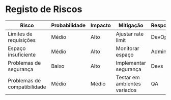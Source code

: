 # Registo de Riscos

| Risco | Probabilidade | Impacto | Mitigação | Responsável |
|--------|----------------|----------|------------|-------------|
| Limites de requisições | Médio | Alto | Ajustar rate limit | DevOps |
| Espaço insuficiente | Médio | Alto | Monitorar espaço | Admin |
| Problemas de segurança | Baixo | Alto | Implementar segurança | Devs |
| Problemas de compatibilidade | Médio | Médio | Testar em ambientes variados | QA |
